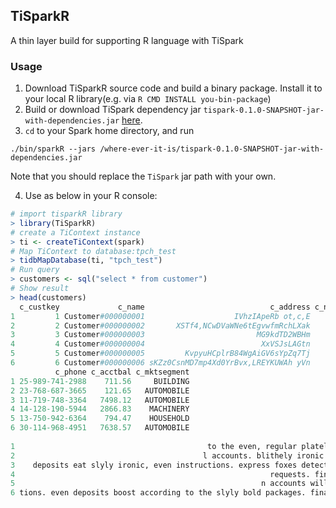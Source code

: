 ## TiSparkR
A thin layer build for supporting R language with TiSpark

### Usage
1. Download TiSparkR source code and build a binary package. Install it to your local R library(e.g. via `R CMD INSTALL you-bin-package`)
2. Build or download TiSpark dependency jar `tispark-0.1.0-SNAPSHOT-jar-with-dependencies.jar` [here](https://github.com/pingcap/tispark).
3. `cd` to your Spark home directory, and run
```
./bin/sparkR --jars /where-ever-it-is/tispark-0.1.0-SNAPSHOT-jar-with-dependencies.jar
```
Note that you should replace the `TiSpark` jar path with your own.
 
4. Use as below in your R console:
```R
# import tisparkR library
> library(TiSparkR)
# create a TiContext instance
> ti <- createTiContext(spark)
# Map TiContext to database:tpch_test
> tidbMapDatabase(ti, "tpch_test")
# Run query
> customers <- sql("select * from customer")
# Show result
> head(customers)
  c_custkey             c_name                            c_address c_nationkey
1         1 Customer#000000001                    IVhzIApeRb ot,c,E          15
2         2 Customer#000000002       XSTf4,NCwDVaWNe6tEgvwfmRchLXak          13
3         3 Customer#000000003                         MG9kdTD2WBHm           1
4         4 Customer#000000004                          XxVSJsLAGtn           4
5         5 Customer#000000005         KvpyuHCplrB84WgAiGV6sYpZq7Tj           3
6         6 Customer#000000006 sKZz0CsnMD7mp4Xd0YrBvx,LREYKUWAh yVn          20
          c_phone c_acctbal c_mktsegment
1 25-989-741-2988    711.56     BUILDING
2 23-768-687-3665    121.65   AUTOMOBILE
3 11-719-748-3364   7498.12   AUTOMOBILE
4 14-128-190-5944   2866.83    MACHINERY
5 13-750-942-6364    794.47    HOUSEHOLD
6 30-114-968-4951   7638.57   AUTOMOBILE
                                                                                                 c_comment
1                                           to the even, regular platelets. regular, ironic epitaphs nag e
2                                          l accounts. blithely ironic theodolites integrate boldly: caref
3    deposits eat slyly ironic, even instructions. express foxes detect slyly. blithely even accounts abov
4                                                         requests. final, regular ideas sleep final accou
5                                                       n accounts will have to unwind. foxes cajole accor
6 tions. even deposits boost according to the slyly bold packages. final accounts cajole requests. furious


```
